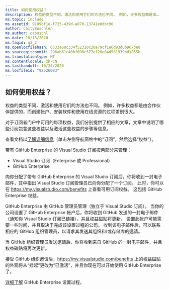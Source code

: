 ```yaml
---
title: 如何使用权益？
description: 权益的类型不同，激活和使用它们的方法也不同。 例如，许多权益都是由…
ms.topic: include
ms.assetid: 9109bf1e-f725-439d-a870-13741e0dbc90
author: CaityBuschlen
ms.author: cabuschl
ms.date: 10/13/2020
ms.faqid: q3_2
ms.openlocfilehash: 6533a68c334f52310c20a79cf1e6d93d0b967be0
ms.sourcegitcommit: 296ab61c40bf090c577ef20e84d581939bd1855b
ms.translationtype: HT
ms.contentlocale: zh-CN
ms.lasthandoff: 10/24/2020
ms.locfileid: "92526083"
---
```

## <a name="how-do-i-use-my-benefits"></a>如何使用权益？

权益的类型不同，激活和使用它们的方法也不同。 例如，许多权益都是由合作伙伴提供的，而创建帐户、安装软件和使用在线资源的过程差别很大。

对于订阅者门户中可用的每项权益，我们分别提供了相应的文章，文章中说明了哪些订阅包含这些权益以及激活这些权益的步骤等信息。

查看文档以[了解详细信息](https://docs.microsoft.com/visualstudio/subscriptions/whats-new-in-subscriptions)（单击左侧导航窗格中的“订阅”，然后选择“权益”）。

带有 GitHub Enterprise 的 Visual Studio 订阅按两部分来管理：  
- Visual Studio 订阅（Enterprise 或 Professional）  
- GitHub Enterprise  

向你分配了带有 GitHub Enterprise 的 Visual Studio 订阅后，你将收到一封电子邮件，其中指出 Visual Studio 订阅管理员已向你分配了一个订阅。 此时，你可以在 <https://my.visualstudio.com/benefits> 上查看可用订阅权益。 这包括 GitHub Enterprise 权益。 

GitHub Enterprise 由 GitHub 管理员管理（独立于 Visual Studio 订阅）。 当你的公司设置了 GitHub Enterprise 帐户后，你将收到 GitHub 发送的一封电子邮件（通知你 Visual Studio 订阅已链接），并且权益磁贴将更新。 设置此帐户可能需要一些时间，并且取决于完成该设置过程的公司。 收到该电子邮件后，可以联系相应的 GitHub 组织管理员，以请求其发送其组织和/或存储库的邀请。 

当 GitHub 组织管理员发送邀请后，你将收到来自 GitHub 的一封电子邮件，并且权益磁贴将再次更新。 

接受 GitHub 组织邀请后，<https://my.visualstudio.com/benefits> 上的权益磁贴的外观将从“挂起”更改为“已激活”，并且你现在可以开始使用 GitHub Enterprise 了。 

[详细了解](https://docs.microsoft.com/visualstudio/subscriptions/access-github) GitHub Enterprise 设置过程。 
